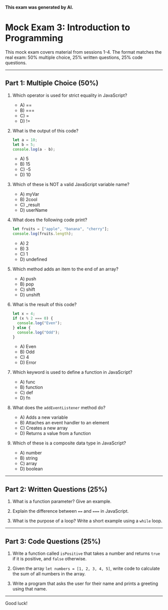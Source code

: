 <!-- filepath: Exam/mock-exam3.md -->

**This exam was generated by AI.**

# Mock Exam 3: Introduction to Programming

This mock exam covers material from sessions 1-4. The format matches the real exam: 50% multiple choice, 25% written questions, 25% code questions.

---

## Part 1: Multiple Choice (50%)

1. Which operator is used for strict equality in JavaScript?
    - A) ==
    - B) ===
    - C) =
    - D) !=

2. What is the output of this code?
    ```js
    let a = 10;
    let b = 5;
    console.log(a - b);
    ```
    - A) 5
    - B) 15
    - C) -5
    - D) 10

3. Which of these is NOT a valid JavaScript variable name?
    - A) myVar
    - B) 2cool
    - C) _result
    - D) userName

4. What does the following code print?
    ```js
    let fruits = ["apple", "banana", "cherry"];
    console.log(fruits.length);
    ```
    - A) 2
    - B) 3
    - C) 1
    - D) undefined

5. Which method adds an item to the end of an array?
    - A) push
    - B) pop
    - C) shift
    - D) unshift

6. What is the result of this code?
    ```js
    let x = 4;
    if (x % 2 === 0) {
      console.log("Even");
    } else {
      console.log("Odd");
    }
    ```
    - A) Even
    - B) Odd
    - C) 4
    - D) Error

7. Which keyword is used to define a function in JavaScript?
    - A) func
    - B) function
    - C) def
    - D) fn

8. What does the `addEventListener` method do?
    - A) Adds a new variable
    - B) Attaches an event handler to an element
    - C) Creates a new array
    - D) Returns a value from a function

9. Which of these is a composite data type in JavaScript?
    - A) number
    - B) string
    - C) array
    - D) boolean

---

## Part 2: Written Questions (25%)

1. What is a function parameter? Give an example.

2. Explain the difference between `==` and `===` in JavaScript.

3. What is the purpose of a loop? Write a short example using a `while` loop.

---

## Part 3: Code Questions (25%)

1. Write a function called `isPositive` that takes a number and returns `true` if it is positive, and `false` otherwise.

2. Given the array `let numbers = [1, 2, 3, 4, 5]`, write code to calculate the sum of all numbers in the array.

3. Write a program that asks the user for their name and prints a greeting using that name.

---

Good luck!
